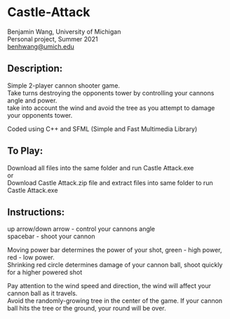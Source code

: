 # Castle-Attack
Benjamin Wang, University of Michigan  
Personal project, Summer 2021  
benhwang@umich.edu  

Description:  
---
Simple 2-player cannon shooter game.   
Take turns destroying the opponents tower by controlling your cannons angle and power.   
take into account the wind and avoid the tree as you attempt to damage your opponents tower.   

Coded using C++ and SFML (Simple and Fast Multimedia Library)
  
To Play:  
---
Download all files into the same folder and run Castle Attack.exe  
or  
Download Castle Attack.zip file and extract files into same folder to run Castle Attack.exe  

Instructions:  
---
up arrow/down arrow - control your cannons angle  
spacebar - shoot your cannon  
 
Moving power bar determines the power of your shot, green - high power, red - low power.   
Shrinking red circle determines damage of your cannon ball, shoot quickly for a higher powered shot  

Pay attention to the wind speed and direction, the wind will affect your cannon ball as it travels.  
Avoid the randomly-growing tree in the center of the game. If your cannon ball hits the tree or the ground, your round will be over.  



